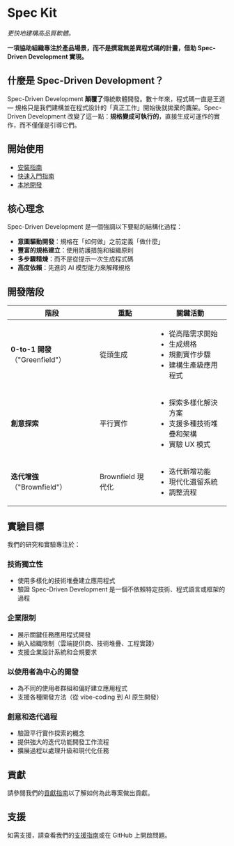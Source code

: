 # Spec Kit

*更快地建構高品質軟體。*

**一項協助組織專注於產品場景，而不是撰寫無差異程式碼的計畫，借助 Spec-Driven Development 實現。**

## 什麼是 Spec-Driven Development？

Spec-Driven Development **顛覆了**傳統軟體開發。數十年來，程式碼一直是王道 — 規格只是我們建構並在程式設計的「真正工作」開始後就拋棄的鷹架。Spec-Driven Development 改變了這一點：**規格變成可執行的**，直接生成可運作的實作，而不僅僅是引導它們。

## 開始使用

- [安裝指南](installation.md)
- [快速入門指南](quickstart.md)
- [本地開發](local-development.md)

## 核心理念

Spec-Driven Development 是一個強調以下要點的結構化過程：

- **意圖驅動開發**：規格在「如何做」之前定義「做什麼」
- **豐富的規格建立**：使用防護措施和組織原則
- **多步驟精煉**：而不是從提示一次生成程式碼
- **高度依賴**：先進的 AI 模型能力來解釋規格

## 開發階段

| 階段 | 重點 | 關鍵活動 |
|-------|-------|----------------|
| **0-to-1 開發**（"Greenfield"）| 從頭生成 | <ul><li>從高階需求開始</li><li>生成規格</li><li>規劃實作步驟</li><li>建構生產級應用程式</li></ul> |
| **創意探索** | 平行實作 | <ul><li>探索多樣化解決方案</li><li>支援多種技術堆疊和架構</li><li>實驗 UX 模式</li></ul> |
| **迭代增強**（"Brownfield"）| Brownfield 現代化 | <ul><li>迭代新增功能</li><li>現代化遺留系統</li><li>調整流程</li></ul> |

## 實驗目標

我們的研究和實驗專注於：

### 技術獨立性
- 使用多樣化的技術堆疊建立應用程式
- 驗證 Spec-Driven Development 是一個不依賴特定技術、程式語言或框架的過程

### 企業限制
- 展示關鍵任務應用程式開發
- 納入組織限制（雲端提供商、技術堆疊、工程實踐）
- 支援企業設計系統和合規要求

### 以使用者為中心的開發
- 為不同的使用者群組和偏好建立應用程式
- 支援各種開發方法（從 vibe-coding 到 AI 原生開發）

### 創意和迭代過程
- 驗證平行實作探索的概念
- 提供強大的迭代功能開發工作流程
- 擴展過程以處理升級和現代化任務

## 貢獻

請參閱我們的[貢獻指南](https://github.com/github/spec-kit/blob/main/CONTRIBUTING.md)以了解如何為此專案做出貢獻。

## 支援

如需支援，請查看我們的[支援指南](https://github.com/github/spec-kit/blob/main/SUPPORT.md)或在 GitHub 上開啟問題。
